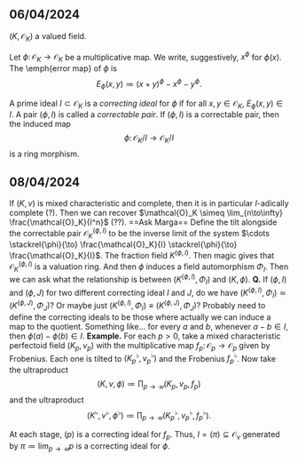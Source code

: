 ## 06/04/2024
$(K,\mathcal{O}_K)$ a valued field.

Let $\phi\colon \mathcal{O}_K \to \mathcal{O}_K$ be a multiplicative map. We write, suggestively, $x^\phi$ for $\phi(x)$. The \emph{error map} of $\phi$ is
$$ E_\phi(x,y) \coloneqq (x+y)^\phi - x^\phi - y^\phi.$$

A prime ideal $I \subset \mathcal{O}_K$ is a *correcting ideal* for $\phi$ if for all $x,y \in \mathcal{O}_K$, $E_\phi(x,y) \in I$. A pair $(\phi,I)$ is called a *correctable pair*.
If $(\phi,I)$ is a correctable pair, then the induced map
$$ \phi \colon \mathcal{O}_K/I \to \mathcal{O}_K/I$$
is a ring morphism.

## 08/04/2024
If $(K,v)$ is mixed characteristic and complete, then it is in particular $I$-adically complete (?). Then we can recover $\mathcal{O}_K \simeq \lim_{n\to\infty} \frac{\mathcal{O}_K}{I^n}$ (??). ==Ask Marga==
Define the tilt alongside the correctable pair $\mathcal{O}_K^{(\phi,I)}$ to be the inverse limit of the system $\cdots \stackrel{\phi}{\to} \frac{\mathcal{O}_K}{I} \stackrel{\phi}{\to} \frac{\mathcal{O}_K}{I}$.
The fraction field $K^{(\phi,I)}$. Then magic gives that $\mathcal{O}_K^{(\phi,I)}$ is a valuation ring. And then $\phi$ induces a field automorphism $\Phi_I$.
Then we can ask what the relationship is between $(K^{(\phi,I)},\Phi_I)$ and $(K,\phi)$.
**Q.** If $(\phi,I)$ and $(\phi,J)$ for two different correcting ideal $I$ and $J$, do we have $(K^{(\phi,I)},\Phi_I) \simeq (K^{(\phi,J)},\Phi_J)$? Or maybe just $(K^{(\phi,I)},\Phi_I) \equiv (K^{(\phi,J)},\Phi_J)$?
Probably need to define the correcting ideals to be those where actually we can induce a map to the quotient. Something like... for every $a$ and $b$, whenever $a-b \in I$, then $\phi(a)-\phi(b) \in I$.
**Example.** For each $p > 0$, take a mixed characteristic perfectoid field $(K_p,v_p)$ with the multiplicative map $f_p\colon \mathcal{O}_p \to \mathcal{O}_p$ given by Frobenius. Each one is tilted to $(K_p^\flat,v_p^\flat)$ and the Frobenius $f_p^\flat$. Now take the ultraproduct
$$ 
(K,v,\phi) \coloneqq \prod_{p \to \mathcal{U}} (K_p,v_p,f_p)
$$
and the ultraproduct
$$
(K^\flat,v^\flat,\phi^\flat) \coloneqq \prod_{p \to \mathcal{U}} (K_p^\flat,v_p^\flat,f_p^\flat).
$$

At each stage, $(p)$ is a correcting ideal for $f_p$. Thus, $I = (\pi) \subseteq \mathcal{O}_v$ generated by $\pi \coloneqq \lim_{p \to \mathcal{U}} p$ is a correcting ideal for $\phi$.